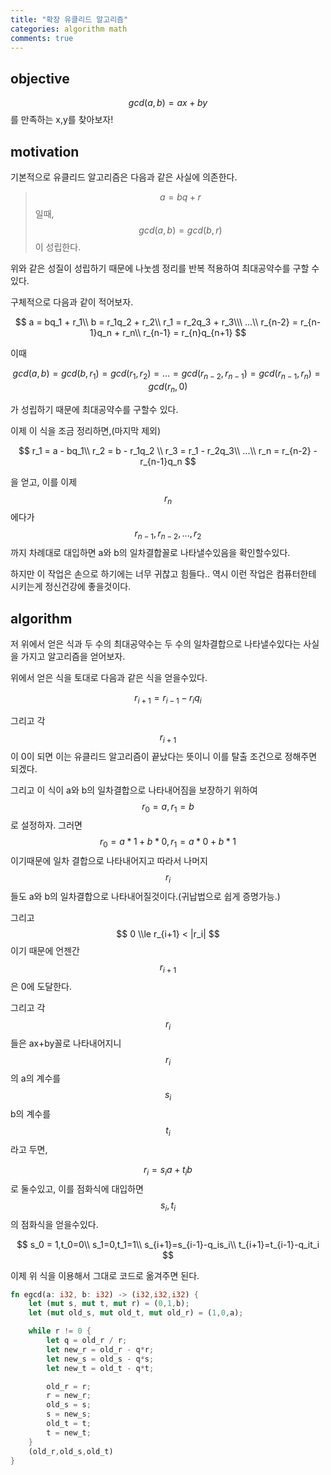 ```yaml
---
title: "확장 유클리드 알고리즘"
categories: algorithm math
comments: true
---
```


## objective

$$gcd(a,b)=ax+by$$를 만족하는 x,y를 찾아보자! 

## motivation

기본적으로 유클리드 알고리즘은 다음과 같은 사실에 의존한다.

> $$a=bq+r$$ 일때, $$gcd(a,b)=gcd(b,r)$$이 성립한다.

위와 같은 성질이 성립하기 때문에 나눗셈 정리를 반복 적용하여 최대공약수를 구할 수 있다.

구체적으로 다음과 같이 적어보자.

$$
a = bq_1 + r_1\\
b = r_1q_2 + r_2\\
r_1 = r_2q_3 + r_3\\\
...\\
r_{n-2} = r_{n-1}q_n + r_n\\
r_{n-1} = r_{n}q_{n+1}
$$

이때 

$$gcd(a,b)=gcd(b,r_1)=gcd(r_1,r_2)=...=gcd(r_{n-2},r_{n-1}) = gcd(r_{n-1},r_n)= gcd(r_n,0)$$ 

가 성립하기  때문에 최대공약수를 구할수 있다.  

이제 이 식을 조금 정리하면,(마지막 제외)

$$
r_1 = a - bq_1\\
r_2 = b - r_1q_2 \\
r_3 = r_1 - r_2q_3\\
...\\
r_n = r_{n-2} - r_{n-1}q_n
$$

을 얻고, 이를 이제 $$r_{n}$$ 에다가 $$r_{n-1},r_{n-2},...,r_2$$ 까지 차례대로 대입하면 a와 b의 일차결합꼴로 나타낼수있음을 확인할수있다.

하지만 이 작업은 손으로 하기에는 너무 귀찮고 힘들다.. 역시 이런 작업은 컴퓨터한테 시키는게 정신건강에 좋을것이다.

## algorithm

저 위에서 얻은 식과 두 수의 최대공약수는 두 수의 일차결합으로 나타낼수있다는 사실을 가지고 알고리즘을 얻어보자.

위에서 얻은 식을 토대로 다음과 같은 식을 얻을수있다.

$$
r_{i+1} = r_{i-1} - r_iq_i
$$

그리고 각 $$r_{i+1}$$이 0이 되면 이는 유클리드 알고리즘이 끝났다는 뜻이니 이를 탈출 조건으로 정해주면 되겠다.

그리고 이 식이 a와 b의 일차결합으로 나타내어짐을 보장하기 위하여 $$r_0=a, r_1=b$$로 설정하자. 그러면 $$r_0 = a * 1 + b * 0, r_1 = a * 0 + b* 1$$   이기때문에 일차 결합으로 나타내어지고 따라서 나머지 $$r_i$$들도 a와 b의 일차결합으로 나타내어질것이다.(귀납법으로 쉽게 증명가능.)

그리고 $$ 0 \\le r_{i+1} < |r_i| $$ 이기 때문에 언젠간 $$ r_{i+1} $$은 0에 도달한다.

그리고 각 $$r_i$$들은 ax+by꼴로 나타내어지니 $$r_i$$의 a의 계수를  $$s_i$$ b의 계수를 $$t_i$$라고 두면,

$$r_i = s_ia + t_ib$$로 둘수있고, 이를 점화식에 대입하면 $$s_i,t_i$$의 점화식을 얻을수있다.

$$
s_0 = 1,t_0=0\\
s_1=0,t_1=1\\
s_{i+1}=s_{i-1}-q_is_i\\
t_{i+1}=t_{i-1}-q_it_i
$$

이제 위 식을 이용해서 그대로 코드로 옮겨주면 된다.

```rust
fn egcd(a: i32, b: i32) -> (i32,i32,i32) {
    let (mut s, mut t, mut r) = (0,1,b);
    let (mut old_s, mut old_t, mut old_r) = (1,0,a);

    while r != 0 {
        let q = old_r / r;
        let new_r = old_r - q*r;
        let new_s = old_s - q*s;
        let new_t = old_t - q*t;

        old_r = r;
        r = new_r;
        old_s = s;
        s = new_s;
        old_t = t;
        t = new_t;
    }
    (old_r,old_s,old_t)
}
```

